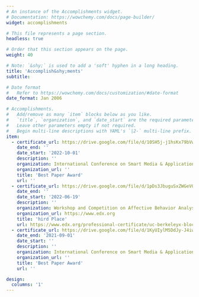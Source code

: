 ```yaml
---
# An instance of the Accomplishments widget.
# Documentation: https://wowchemy.com/docs/page-builder/
widget: accomplishments

# This file represents a page section.
headless: true

# Order that this section appears on the page.
weight: 40

# Note: `&shy;` is used to add a 'soft' hyphen in a long heading.
title: 'Accomplish&shy;ments'
subtitle:

# Date format
#   Refer to https://wowchemy.com/docs/customization/#date-format
date_format: Jan 2006

# Accomplishments.
#   Add/remove as many `item` blocks below as you like.
#   `title`, `organization`, and `date_start` are the required parameters.
#   Leave other parameters empty if not required.
#   Begin multi-line descriptions with YAML's `|2-` multi-line prefix.
item:
  - certificate_url: https://drive.google.com/file/d/10SH5j-j1hsKx79bVwn2LWRRpQK8fUhxP/view?usp=sharing
    date_end: ''
    date_start: '2022-10-01'
    description: ''
    organization: International Conference on Smart Media & Applications 2022
    organization_url: ''
    title: 'Best Paper Award'
    url: ''
  - certificate_url: https://drive.google.com/file/d/1pDs3JbuguSxZWGeVOCo1HqcSW2lUTgsI/view?usp=sharing
    date_end: ''
    date_start: '2022-06-19'
    description: ''
    organization: Workshop and Competition on Affective Behavior Analysis in-the-wild (ABAW)
    organization_url: https://www.edx.org
    title: 'hird Place'
    url: https://www.edx.org/professional-certificate/uc-berkeleyx-blockchain-fundamentals
  - certificate_url: https://drive.google.com/file/d/1KyUIylM5DdJy-J4iwQvATUnM7RmC__Ci/view?usp=sharing
    date_end: '2021-09-01'
    date_start: ''
    description: ''
    organization: International Conference on Smart Media & Applications 2021
    organization_url: ''
    title: 'Best Paper Award'
    url: ''

design:
  columns: '1'
---
```

